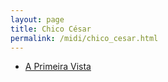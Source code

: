 ```yaml
---
layout: page
title: Chico César
permalink: /midi/chico_cesar.html
---
```


* [A Primeira Vista](https://124700.selcdn.ru/srv.victor3d.com.br/midi/aprim.mid)